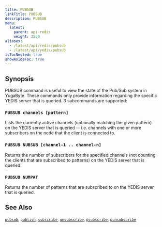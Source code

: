 ```yaml
---
title: PUBSUB
linkTitle: PUBSUB
description: PUBSUB
menu:
  latest:
    parent: api-redis
    weight: 2550
aliases:
  - /latest/api/redis/pubsub
  - /latest/api/yedis/pubsub
isTocNested: true
showAsideToc: true
---
```


## Synopsis
PUBSUB command is useful to view the state of the Pub/Sub system in YugaByte. These commands only provide information regarding the specific YEDIS
server that is queried. 3 subcommands are supported:
<br>
### <b>`PUBSUB channels [pattern]`</b><br>
Lists the currently active channels (optionally matching the given pattern) on the YEDIS server that is queried -- i.e. channels with one or more
subscribers on the node that the client is connected to.
<br>
### <b>`PUBSUB NUBSUB [channel-1 .. channel-n]`</b><br>
Returns the number of subscribers for the specified channels (not counting the clients that are subscribed to patterns) on the YEDIS server that is queried.
<br>
### <b>`PUBSUB NUMPAT`</b><br>
Returns the number of patterns that are subscribed to on the YEDIS server that is queried.

## See Also
[`pubsub`](../pubsub/), 
[`publish`](../publish/), 
[`subscribe`](../subscribe/), 
[`unsubscribe`](../unsubscribe/), 
[`psubscribe`](../psubscribe/), 
[`punsubscribe`](../punsubscribe/)
